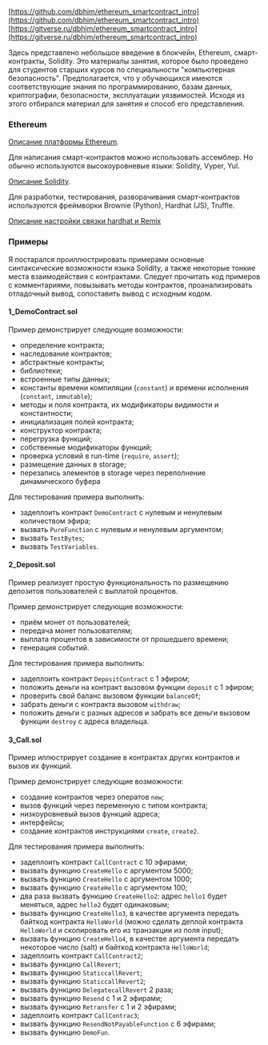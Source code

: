 [https://github.com/dbhim/ethereum_smartcontract_intro](https://github.com/dbhim/ethereum_smartcontract_intro)
[https://gitverse.ru/dbhim/ethereum_smartcontract_intro](https://gitverse.ru/dbhim/ethereum_smartcontract_intro)

Здесь представлено небольшое введение в блокчейн, Ethereum, смарт-контракты, Solidity. Это материалы занятия, которое было проведено для студентов старших курсов по специальности "компьютерная безопасность". Предполагается, что у обучающихся имеются соответствующие знания по программированию, базам данных, криптографии, безопасности, эксплуатации уязвимостей. Исходя из этого отбирался материал для занятия и способ его представления.

### Ethereum

[Описание платформы Ethereum](./ethereum_intro.txt).

Для написания смарт-контрактов можно использовать ассемблер. Но обычно используются высокоуровневые языки: Solidity, Vyper, Yul.

[Описание Solidity](./solidity.txt).

Для разработки, тестирования, разворачивания смарт-контрактов используются фреймворки Brownie (Python), Hardhat (JS), Truffle.

[Описание настройки связки hardhat и Remix](./ethereum_devel.txt)



### Примеры

Я постарался проиллюстрировать примерами основные синтаксические возможности языка Solidity, а также некоторые тонкие места взаимодействия с контрактами. Следует прочитать код примеров с комментариями, повызывать методы контрактов, проанализировать отладочный вывод, сопоставить вывод с исходным кодом.


#### 1_DemoContract.sol

Пример демонстрирует следующие возможности:
- определение контракта;
- наследование контрактов;
- абстрактные контракты;
- библиотеки;
- встроенные типы данных;
- константы времени компиляции (`constant`) и времени исполнения (`constant`, `immutable`);
- методы и поля контракта, их модификаторы видимости и константности;
- инициализация полей контракта;
- конструктор контракта;
- перегрузка функций;
- собственные модификаторы функций;
- проверка условий в run-time (`require`, `assert`);
- размещение данных в storage;
- перезапись элементов в storage через переполнение динамического буфера

Для тестирования примера выполнить:
- задеплоить контракт `DemoContract` с нулевым и ненулевым количеством эфира;
- вызвать `PureFunction` с нулевым и ненулевым аргументом;
- вызвать `TestBytes`;
- вызвать `TestVariables`.


#### 2_Deposit.sol

Пример реализует простую функциональность по размещению депозитов пользователей с выплатой процентов.

Пример демонстрирует следующие возможности:
- приём монет от пользователей;
- передача монет пользователям;
- выплата процентов в зависимости от прошедшего времени;
- генерация событий.

Для тестирования примера выполнить:
- задеплоить контракт `DepositContract` с 1 эфиром;
- положить деньги на контракт вызовом функции `deposit` с 1 эфиром;
- проверить свой баланс вызовом функции `balanceOf`;
- забрать деньги с контракта вызовом `withdraw`;
- положить деньги с разных адресов и забрать все деньги вызовом функции `destroy` с адреса владельца.


#### 3_Call.sol

Пример иллюстрирует создание в контрактах других контрактов и вызов их функций.

Пример демонстрирует следующие возможности:
- создание контрактов через оператов `new`;
- вызов функций через переменную с типом контракта;
- низкоуровневый вызов функций адреса;
- интерфейсы;
- создание контрактов инструкциями `create`, `create2`.


Для тестирования примера выполнить:
- задеплоить контракт `CallContract` с 10 эфирами;
- вызвать функцию `CreateHello` с аргументом 5000;
- вызвать функцию `CreateHello` с аргументом 1000;
- вызвать функцию `CreateHello` с аргументом 100;
- два раза вызвать функцию `CreateHello2`: адрес `hello1` будет меняться, адрес `hello2` будет одинаковым;
- вызвать функцию `CreateHello3`, в качестве аргумента передать байткод контракта `HelloWorld` (можно сделать деплой контракта `HelloWorld` и скопировать его из транзакции из поля input);
- вызвать функцию `CreateHello4`, в качестве аргумента передать некоторое число (salt) и байткод контракта `HelloWorld`;
- задеплоить контракт `CallContract2`;
- вызвать функцию `CallRevert`;
- вызвать функцию `StaticcallRevert`;
- вызвать функцию `StaticcallRevert2`;
- вызвать функцию `DelegatecallRevert` 2 раза;
- вызвать функцию `Resend` с 1 и 2 эфирами;
- вызвать функцию `Retransfer` с 1 и 2 эфирами;
- задеплоить контракт `CallContrac3`;
- вызвать функцию `ResendNotPayableFunction` с 6 эфирами;
- вызвать функцию `DemoFun`.

